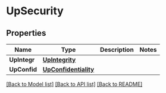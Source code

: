 # UpSecurity

## Properties
Name | Type | Description | Notes
------------ | ------------- | ------------- | -------------
**UpIntegr** | [**UpIntegrity**](UpIntegrity.md) |  | 
**UpConfid** | [**UpConfidentiality**](UpConfidentiality.md) |  | 

[[Back to Model list]](../README.md#documentation-for-models) [[Back to API list]](../README.md#documentation-for-api-endpoints) [[Back to README]](../README.md)



